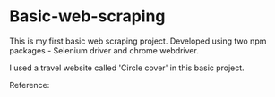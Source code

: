 # Basic-web-scraping
This is my first basic web scraping project. Developed using two npm packages - Selenium driver and chrome webdriver.

I used a travel website called 'Circle cover' in this basic project. 

Reference: 
